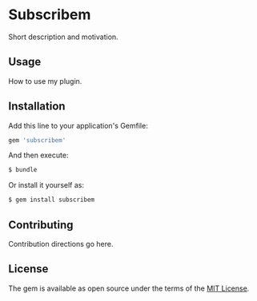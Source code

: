 # Subscribem
Short description and motivation.

## Usage
How to use my plugin.

## Installation
Add this line to your application's Gemfile:

```ruby
gem 'subscribem'
```

And then execute:
```bash
$ bundle
```

Or install it yourself as:
```bash
$ gem install subscribem
```

## Contributing
Contribution directions go here.

## License
The gem is available as open source under the terms of the [MIT License](https://opensource.org/licenses/MIT).
